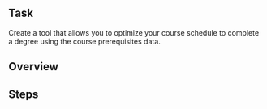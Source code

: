 ## Task
Create a tool that allows you to optimize your course schedule to complete a degree using the course prerequisites data.

## Overview

## Steps